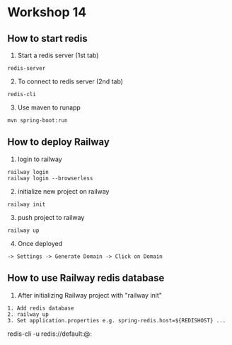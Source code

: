 # Workshop 14

## How to start redis

1. Start a redis server (1st tab)
```
redis-server
```

2. To connect to redis server (2nd tab)
```
redis-cli
```

3. Use maven to runapp
```
mvn spring-boot:run
```

## How to deploy Railway

1. login to railway
```
railway login
railway login --browserless
```

2. initialize new project on railway
```
railway init
```

3. push project to railway
```
railway up
```

4. Once deployed
```
-> Settings -> Generate Domain -> Click on Domain
```

## How to use Railway redis database

1. After initializing Railway project with "railway init"
```
1. Add redis database
2. railway up 
3. Set application.properties e.g. spring-redis.host=${REDISHOST} ...
```

redis-cli -u redis://default:<your password>@<your redis hostname>:<redis port>